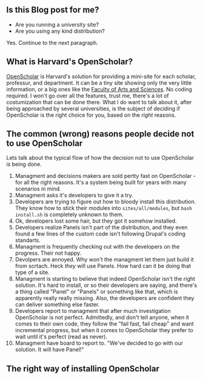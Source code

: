 ## Is this Blog post for me?

* Are you running a university site?
* Are you using any kind distribution?

Yes. Continue to the next paragraph.

## What is Harvard's OpenScholar?

[OpenScholar](http://openscholar.harvard.edu/) is Harvard's solution for providing a mini-site for each scholar, professur, and department. It can be a tiny site showing only the very little information, or a big ones like the [Faculty of Arts and Sciences](http://www.fas.harvard.edu/). No coding required.
I won't go over all the features, trust me, there's a lot of costumization that can be done there. What I do want to talk about it, after being approached by several universities, is the subject of deciding if OpenScholar is the right choice for you, based on the _right_ reasons.

## The common (wrong) reasons people decide not to use OpenScholar
Lets talk about the typical flow of how the decision not to use OpenScholar is being done.

1. Managment and decisions makers are sold pertty fast on OpenScholar - for all the right reasons. It's a system being built for years with many scenarios in mind.
1. Managment asks it's developers to give it a try.
1. Developers are trying to figure out how to bloody install this distribution. They know how to stick their modules into ``sites/all/modules``, but ``bash install.sh`` is completely unknown to them.
1. Ok, developers lost some hair, but they got it somehow installed.
1. Developers realize Panels isn't part of the distribution, and they even found a few lines of the custom code isn't following Drupal's coding standarts.
1. Managment is frequently checking out with the developers on the progress. Their not happy.
1. Devolpers are annoyed. Why won't the managment let them just build it from scrtach. Heck _they_ will use Panels. How hard can it be doing that type of a site.
1. Managment is starting to believe that indeed OpenScholar isn't the right solution.  It's hard to install, or so their developers are saying, and there's a thing called "Panel" or "Panels" or something like that, which is apparently really really missing. Also, the developers are confident they can deliver something else faster.
1. Developers report to managment that after much investigation OpenScholar is not perfect. Admittedly, and don't tell anyone, when it comes to their own code, they follow the "fail fast, fail cheap" and want incremental progress, but when it comes to OpenScholar they prefer to wait until it's perfect (read as never).
1. Managment have board to report to. "We've decided to go with our solution. It will have Panel!"


## The right way of installing OpenScholar


